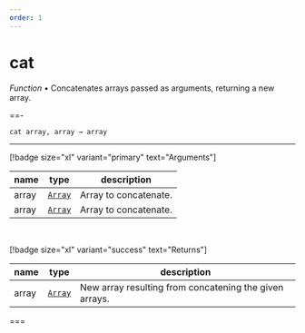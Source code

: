```yaml
---
order: 1
---
```

# cat

_Function_ &bull; Concatenates arrays passed as arguments, returning a new array.


==- <pre><code>cat array, array &rarr; array</code></pre>
<hr>

[!badge size="xl" variant="primary" text="Arguments"]

| name | type | description |
|------|------|-------------|
|array|[`Array`][Array]|Array to concatenate.|
|array|[`Array`][Array]|Array to concatenate.|

<br>

[!badge size="xl" variant="success" text="Returns"]

| name | type | description |
|------|------|-------------|
|array|[`Array`][Global]|New array resulting from concatening the given arrays.|



===




[Array]: https://developer.mozilla.org/en-US/docs/Web/JavaScript/Reference/Global_Objects/Array
[Global]: #